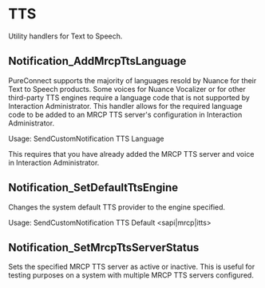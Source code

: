 # TTS
Utility handlers for Text to Speech.

## Notification_AddMrcpTtsLanguage
PureConnect supports the majority of languages resold by Nuance for their Text to Speech products. Some voices for Nuance Vocalizer or for other third-party TTS engines require a language code that is not supported by Interaction Administrator. This handler allows for the required language code to be added to an MRCP TTS server's configuration in Interaction Administrator.

Usage: SendCustomNotification TTS Language <server> <voice> <language>

This requires that you have already added the MRCP TTS server and voice in Interaction Administrator.

## Notification_SetDefaultTtsEngine
Changes the system default TTS provider to the engine specified.

Usage: SendCustomNotification TTS Default <sapi|mrcp|itts>

## Notification_SetMrcpTtsServerStatus
Sets the specified MRCP TTS server as active or inactive. This is useful for testing purposes on a system with multiple MRCP TTS servers configured.

